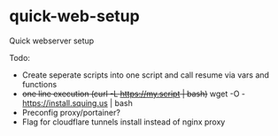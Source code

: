 # quick-web-setup
Quick webserver setup


Todo:
- Create seperate scripts into one script and call resume via vars and functions
- ~~one line execution (curl -L https://my.script | bash)~~  wget -O - https://install.squing.us | bash
- Preconfig proxy/portainer?
- Flag for cloudflare tunnels install instead of nginx proxy
